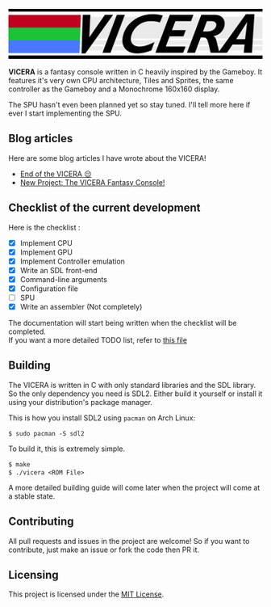 ![Vicera Logo](https://github.com/h34ting4ppliance/vicera/raw/master/vicera.png)

**VICERA** is a fantasy console written in C heavily inspired by the Gameboy. 
It features it's very own CPU architecture, Tiles and Sprites, the same 
controller as the Gameboy and a Monochrome 160x160 display.

The SPU hasn't even been planned yet so stay tuned. I'll tell more here if ever
I start implementing the SPU.

## Blog articles

Here are some blog articles I have wrote about the VICERA!

 - [End of the VICERA :pensive:](https://h3liu.ml/b/end_of_vicera.html)
 - [New Project: The VICERA Fantasy Console!](https://h3liu.ml/b/vicera_part1.html)

## Checklist of the current development

Here is the checklist :

 - [X] Implement CPU
 - [X] Implement GPU
 - [X] Implement Controller emulation
 - [X] Write an SDL front-end
 - [X] Command-line arguments
 - [X] Configuration file
 - [ ] SPU
 - [X] Write an assembler (Not completely)
 
The documentation will start being written when the checklist will be completed.  
If you want a more detailed TODO list, refer to [this file](todoo.txt)

## Building

The VICERA is written in C with only standard libraries and the SDL library.
So the only dependency you need is SDL2. Either build it yourself or install
it using your distribution's package manager.

This is how you install SDL2 using `pacman` on Arch Linux: 

    $ sudo pacman -S sdl2

To build it, this is extremely simple.

    $ make
    $ ./vicera <ROM File>
    
A more detailed building guide will come later when the project will come at a
stable state.

## Contributing

All pull requests and issues in the project are welcome! So if you want to
contribute, just make an issue or fork the code then PR it.

## Licensing

This project is licensed under the [MIT License](blob/master/LICENSE).

